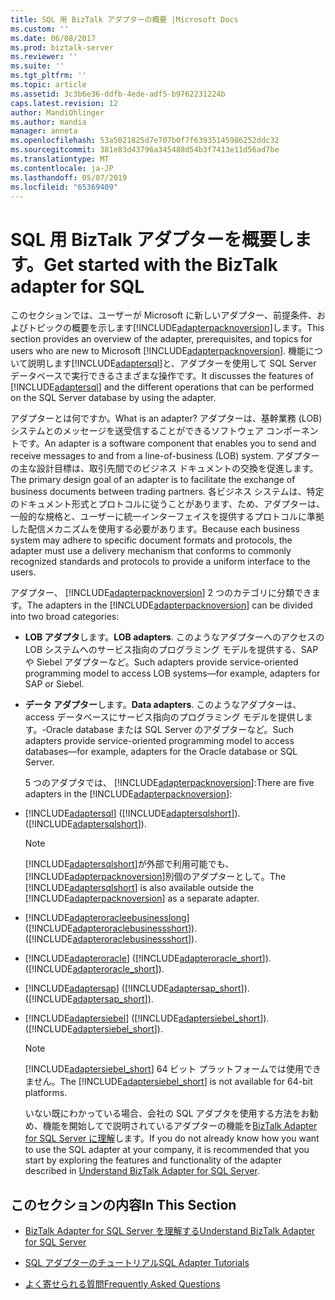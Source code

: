 ```yaml
---
title: SQL 用 BizTalk アダプターの概要 |Microsoft Docs
ms.custom: ''
ms.date: 06/08/2017
ms.prod: biztalk-server
ms.reviewer: ''
ms.suite: ''
ms.tgt_pltfrm: ''
ms.topic: article
ms.assetid: 3c3b6e36-ddfb-4ede-adf5-b9762231224b
caps.latest.revision: 12
author: MandiOhlinger
ms.author: mandia
manager: anneta
ms.openlocfilehash: 53a5021825d7e707b0f7f63935145986252ddc32
ms.sourcegitcommit: 381e83d43796a345488d54b3f7413e11d56ad7be
ms.translationtype: MT
ms.contentlocale: ja-JP
ms.lasthandoff: 05/07/2019
ms.locfileid: "65369409"
---
```

# <a name="get-started-with-the-biztalk-adapter-for-sql"></a><span data-ttu-id="b993f-102">SQL 用 BizTalk アダプターを概要します。</span><span class="sxs-lookup"><span data-stu-id="b993f-102">Get started with the BizTalk adapter for SQL</span></span>

  
 <span data-ttu-id="b993f-103">このセクションでは、ユーザーが Microsoft に新しいアダプター、前提条件、およびトピックの概要を示します[!INCLUDE[adapterpacknoversion](../../includes/adapterpacknoversion-md.md)]します。</span><span class="sxs-lookup"><span data-stu-id="b993f-103">This section provides an overview of the adapter, prerequisites, and topics for users who are new to Microsoft [!INCLUDE[adapterpacknoversion](../../includes/adapterpacknoversion-md.md)].</span></span> <span data-ttu-id="b993f-104">機能について説明します[!INCLUDE[adaptersql](../../includes/adaptersql-md.md)]と、アダプターを使用して SQL Server データベースで実行できるさまざまな操作です。</span><span class="sxs-lookup"><span data-stu-id="b993f-104">It discusses the features of [!INCLUDE[adaptersql](../../includes/adaptersql-md.md)] and the different operations that can be performed on the SQL Server database by using the adapter.</span></span>  
  
 <span data-ttu-id="b993f-105">アダプターとは何ですか。</span><span class="sxs-lookup"><span data-stu-id="b993f-105">What is an adapter?</span></span> <span data-ttu-id="b993f-106">アダプターは、基幹業務 (LOB) システムとのメッセージを送受信することができるソフトウェア コンポーネントです。</span><span class="sxs-lookup"><span data-stu-id="b993f-106">An adapter is a software component that enables you to send and receive messages to and from a line-of-business (LOB) system.</span></span> <span data-ttu-id="b993f-107">アダプターの主な設計目標は、取引先間でのビジネス ドキュメントの交換を促進します。</span><span class="sxs-lookup"><span data-stu-id="b993f-107">The primary design goal of an adapter is to facilitate the exchange of business documents between trading partners.</span></span> <span data-ttu-id="b993f-108">各ビジネス システムは、特定のドキュメント形式とプロトコルに従うことがあります、ため、アダプターは、一般的な規格と、ユーザーに統一インターフェイスを提供するプロトコルに準拠した配信メカニズムを使用する必要があります。</span><span class="sxs-lookup"><span data-stu-id="b993f-108">Because each business system may adhere to specific document formats and protocols, the adapter must use a delivery mechanism that conforms to commonly recognized standards and protocols to provide a uniform interface to the users.</span></span>  
  
 <span data-ttu-id="b993f-109">アダプター、 [!INCLUDE[adapterpacknoversion](../../includes/adapterpacknoversion-md.md)] 2 つのカテゴリに分類できます。</span><span class="sxs-lookup"><span data-stu-id="b993f-109">The adapters in the [!INCLUDE[adapterpacknoversion](../../includes/adapterpacknoversion-md.md)] can be divided into two broad categories:</span></span>  
  
- <span data-ttu-id="b993f-110">**LOB アダプタ**します。</span><span class="sxs-lookup"><span data-stu-id="b993f-110">**LOB adapters**.</span></span> <span data-ttu-id="b993f-111">このようなアダプターへのアクセスの LOB システムへのサービス指向のプログラミング モデルを提供する、SAP や Siebel アダプターなど。</span><span class="sxs-lookup"><span data-stu-id="b993f-111">Such adapters provide service-oriented programming model to access LOB systems—for example, adapters for SAP or Siebel.</span></span>  
  
- <span data-ttu-id="b993f-112">**データ アダプター**します。</span><span class="sxs-lookup"><span data-stu-id="b993f-112">**Data adapters**.</span></span> <span data-ttu-id="b993f-113">このようなアダプターは、access データベースにサービス指向のプログラミング モデルを提供します。-Oracle database または SQL Server のアダプターなど。</span><span class="sxs-lookup"><span data-stu-id="b993f-113">Such adapters provide service-oriented programming model to access databases—for example, adapters for the Oracle database or SQL Server.</span></span>  
  
  <span data-ttu-id="b993f-114">5 つのアダプタでは、 [!INCLUDE[adapterpacknoversion](../../includes/adapterpacknoversion-md.md)]:</span><span class="sxs-lookup"><span data-stu-id="b993f-114">There are five adapters in the [!INCLUDE[adapterpacknoversion](../../includes/adapterpacknoversion-md.md)]:</span></span>  
  
- [!INCLUDE[adaptersql](../../includes/adaptersql-md.md)] <span data-ttu-id="b993f-115">([!INCLUDE[adaptersqlshort](../../includes/adaptersqlshort-md.md)]).</span><span class="sxs-lookup"><span data-stu-id="b993f-115">([!INCLUDE[adaptersqlshort](../../includes/adaptersqlshort-md.md)]).</span></span>  
  
  > [!NOTE]
  >  <span data-ttu-id="b993f-116">[!INCLUDE[adaptersqlshort](../../includes/adaptersqlshort-md.md)]が外部で利用可能でも、[!INCLUDE[adapterpacknoversion](../../includes/adapterpacknoversion-md.md)]別個のアダプターとして。</span><span class="sxs-lookup"><span data-stu-id="b993f-116">The [!INCLUDE[adaptersqlshort](../../includes/adaptersqlshort-md.md)] is also available outside the [!INCLUDE[adapterpacknoversion](../../includes/adapterpacknoversion-md.md)] as a separate adapter.</span></span>  
  
- [!INCLUDE[adapteroracleebusinesslong](../../includes/adapteroracleebusinesslong-md.md)] <span data-ttu-id="b993f-117">([!INCLUDE[adapteroraclebusinessshort](../../includes/adapteroraclebusinessshort-md.md)]).</span><span class="sxs-lookup"><span data-stu-id="b993f-117">([!INCLUDE[adapteroraclebusinessshort](../../includes/adapteroraclebusinessshort-md.md)]).</span></span>  
  
- [!INCLUDE[adapteroracle](../../includes/adapteroracle-md.md)] <span data-ttu-id="b993f-118">([!INCLUDE[adapteroracle_short](../../includes/adapteroracle-short-md.md)]).</span><span class="sxs-lookup"><span data-stu-id="b993f-118">([!INCLUDE[adapteroracle_short](../../includes/adapteroracle-short-md.md)]).</span></span>  
  
- [!INCLUDE[adaptersap](../../includes/adaptersap-md.md)] <span data-ttu-id="b993f-119">([!INCLUDE[adaptersap_short](../../includes/adaptersap-short-md.md)]).</span><span class="sxs-lookup"><span data-stu-id="b993f-119">([!INCLUDE[adaptersap_short](../../includes/adaptersap-short-md.md)]).</span></span>  
  
- [!INCLUDE[adaptersiebel](../../includes/adaptersiebel-md.md)] <span data-ttu-id="b993f-120">([!INCLUDE[adaptersiebel_short](../../includes/adaptersiebel-short-md.md)]).</span><span class="sxs-lookup"><span data-stu-id="b993f-120">([!INCLUDE[adaptersiebel_short](../../includes/adaptersiebel-short-md.md)]).</span></span>  
  
  > [!NOTE]
  >  <span data-ttu-id="b993f-121">[!INCLUDE[adaptersiebel_short](../../includes/adaptersiebel-short-md.md)] 64 ビット プラットフォームでは使用できません。</span><span class="sxs-lookup"><span data-stu-id="b993f-121">The [!INCLUDE[adaptersiebel_short](../../includes/adaptersiebel-short-md.md)] is not available for 64-bit platforms.</span></span>  
  
  <span data-ttu-id="b993f-122">いない既にわかっている場合、会社の SQL アダプタを使用する方法をお勧め、機能を開始してで説明されているアダプターの機能を[BizTalk Adapter for SQL Server に理解](../../adapters-and-accelerators/adapter-sql/understand-biztalk-adapter-for-sql-server.md)します。</span><span class="sxs-lookup"><span data-stu-id="b993f-122">If you do not already know how you want to use the SQL adapter at your company, it is recommended that you start by exploring the features and functionality of the adapter described in [Understand BizTalk Adapter for SQL Server](../../adapters-and-accelerators/adapter-sql/understand-biztalk-adapter-for-sql-server.md).</span></span>  
  
## <a name="in-this-section"></a><span data-ttu-id="b993f-123">このセクションの内容</span><span class="sxs-lookup"><span data-stu-id="b993f-123">In This Section</span></span>  
  
-   [<span data-ttu-id="b993f-124">BizTalk Adapter for SQL Server を理解する</span><span class="sxs-lookup"><span data-stu-id="b993f-124">Understand BizTalk Adapter for SQL Server</span></span>](../../adapters-and-accelerators/adapter-sql/understand-biztalk-adapter-for-sql-server.md)  
  
-   [<span data-ttu-id="b993f-125">SQL アダプターのチュートリアル</span><span class="sxs-lookup"><span data-stu-id="b993f-125">SQL Adapter Tutorials</span></span>](../../adapters-and-accelerators/adapter-sql/sql-adapter-tutorials.md)  
  
-   [<span data-ttu-id="b993f-126">よく寄せられる質問</span><span class="sxs-lookup"><span data-stu-id="b993f-126">Frequently Asked Questions</span></span>](../../adapters-and-accelerators/adapter-sql/sql-adapter-faqs.md)